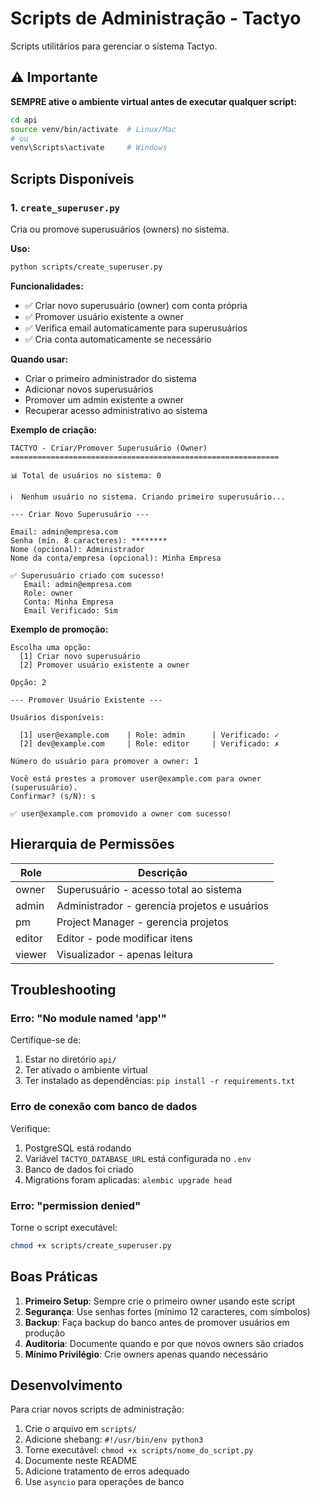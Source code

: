 # Scripts de Administração - Tactyo

Scripts utilitários para gerenciar o sistema Tactyo.

## ⚠️ Importante

**SEMPRE ative o ambiente virtual antes de executar qualquer script:**

```bash
cd api
source venv/bin/activate  # Linux/Mac
# ou
venv\Scripts\activate     # Windows
```

## Scripts Disponíveis

### 1. `create_superuser.py`

Cria ou promove superusuários (owners) no sistema.

**Uso:**
```bash
python scripts/create_superuser.py
```

**Funcionalidades:**
- ✅ Criar novo superusuário (owner) com conta própria
- ✅ Promover usuário existente a owner
- ✅ Verifica email automaticamente para superusuários
- ✅ Cria conta automaticamente se necessário

**Quando usar:**
- Criar o primeiro administrador do sistema
- Adicionar novos superusuários
- Promover um admin existente a owner
- Recuperar acesso administrativo ao sistema

**Exemplo de criação:**
```
TACTYO - Criar/Promover Superusuário (Owner)
============================================================

📊 Total de usuários no sistema: 0

ℹ️  Nenhum usuário no sistema. Criando primeiro superusuário...

--- Criar Novo Superusuário ---

Email: admin@empresa.com
Senha (mín. 8 caracteres): ********
Nome (opcional): Administrador
Nome da conta/empresa (opcional): Minha Empresa

✅ Superusuário criado com sucesso!
   Email: admin@empresa.com
   Role: owner
   Conta: Minha Empresa
   Email Verificado: Sim
```

**Exemplo de promoção:**
```
Escolha uma opção:
  [1] Criar novo superusuário
  [2] Promover usuário existente a owner

Opção: 2

--- Promover Usuário Existente ---

Usuários disponíveis:

  [1] user@example.com    | Role: admin      | Verificado: ✓
  [2] dev@example.com     | Role: editor     | Verificado: ✗

Número do usuário para promover a owner: 1

Você está prestes a promover user@example.com para owner (superusuário).
Confirmar? (s/N): s

✅ user@example.com promovido a owner com sucesso!
```

## Hierarquia de Permissões

| Role    | Descrição                                    |
|---------|----------------------------------------------|
| owner   | Superusuário - acesso total ao sistema      |
| admin   | Administrador - gerencia projetos e usuários|
| pm      | Project Manager - gerencia projetos         |
| editor  | Editor - pode modificar itens               |
| viewer  | Visualizador - apenas leitura               |

## Troubleshooting

### Erro: "No module named 'app'"

Certifique-se de:
1. Estar no diretório `api/`
2. Ter ativado o ambiente virtual
3. Ter instalado as dependências: `pip install -r requirements.txt`

### Erro de conexão com banco de dados

Verifique:
1. PostgreSQL está rodando
2. Variável `TACTYO_DATABASE_URL` está configurada no `.env`
3. Banco de dados foi criado
4. Migrations foram aplicadas: `alembic upgrade head`

### Erro: "permission denied"

Torne o script executável:
```bash
chmod +x scripts/create_superuser.py
```

## Boas Práticas

1. **Primeiro Setup**: Sempre crie o primeiro owner usando este script
2. **Segurança**: Use senhas fortes (mínimo 12 caracteres, com símbolos)
3. **Backup**: Faça backup do banco antes de promover usuários em produção
4. **Auditoria**: Documente quando e por que novos owners são criados
5. **Mínimo Privilégio**: Crie owners apenas quando necessário

## Desenvolvimento

Para criar novos scripts de administração:

1. Crie o arquivo em `scripts/`
2. Adicione shebang: `#!/usr/bin/env python3`
3. Torne executável: `chmod +x scripts/nome_do_script.py`
4. Documente neste README
5. Adicione tratamento de erros adequado
6. Use `asyncio` para operações de banco
